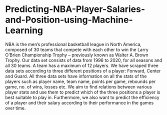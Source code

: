 # Predicting-NBA-Player-Salaries-and-Position-using-Machine-Learning
NBA is the men’s professional basketball league in North America, composed of 30 teams that compete with each other to win the Larry O’Brien Championship Trophy – previously known as Walter A. Brown Trophy. Our data set consists of data from 1996 to 2020, for all seasons and all 30 teams. A team has a maximum of 12 players. We have scraped three data sets according to three different positions of a player: Forward, Center and Guard. All three data sets have information on all the stats of the players such as player name, team name, points per game, rebounds per game, no. of wins, losses etc.  We aim to find relations between various player stats and use them to predict which of the three positions a player is best suitable to play in. Furthermore, we also want to predict the efficiency of a player and their salary according to their performance in the games over time.
